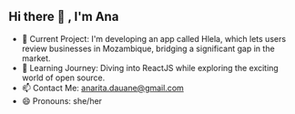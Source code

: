 ## Hi there 👋 , I'm Ana

<!--
**anaritadauane/anaritadauane** is a ✨ _special_ ✨ repository because its `README.md` (this file) appears on your GitHub profile.

Here are some ideas to get you started:

- 🔭 I’m currently working on ...
- 🌱 I’m currently learning ...
- 👯 I’m looking to collaborate on ...
- 🤔 I’m looking for help with ...
- 💬 Ask me about ...
- 📫 How to reach me: ...
- 😄 Pronouns: ...
- ⚡ Fun fact: ...
-->

- 🔭 Current Project: I'm developing an app called Hlela, which lets users review businesses in Mozambique, bridging a significant gap in the market.
- 🌱 Learning Journey: Diving into ReactJS while exploring the exciting world of open source.
- 📫 Contact Me: anarita.dauane@gmail.com
- 😄 Pronouns: she/her








